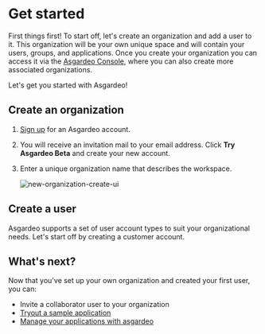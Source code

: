 # Get started

First things first! To start off, let's create an organization and add a user to it. This organization will be your 
own unique space and will contain your users, groups, and applications. Once you create your organization you can 
access it via the [Asgardeo Console](https://console.asgardeo.io/login), where  you can also create more associated 
organizations.

Let's get you started with Asgardeo!

## Create an organization

1. [Sign up](https://asgardeo.io/early-signup) for an Asgardeo account.

2. You will receive an invitation mail to your email address. Click **Try Asgardeo Beta** and create your new account.

3. Enter a unique organization name that describes the workspace.

    <img :src="$withBase('/assets/img/guides/get-started/create-organization.png')" alt="new-organization-create-ui">

## Create a user

Asgardeo supports a set of user account types to suit your organizational needs. Let's start off by creating a 
customer account.

<CommonGuide guide='guides/fragments/onboard-user-with-password.md'/>

## What's next?

Now that you've set up your own organization and created your first user, you can:

- Invite a collaborator user to your organization
- [Tryout a sample application](../../quickstarts/README.md)
- [Manage your applications with asgardeo](../applications/README.md)
